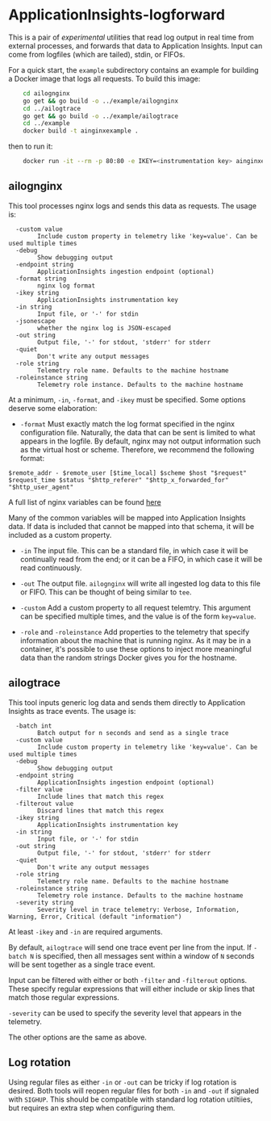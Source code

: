 # ApplicationInsights-logforward

This is a pair of *experimental* utilities that read log output in real time
from external processes, and forwards that data to Application Insights. 
Input can come from logfiles (which are tailed), stdin, or FIFOs.

For a quick start, the `example` subdirectory contains an example for
building a Docker image that logs all requests.  To build this image:

```sh
	cd ailognginx
	go get && go build -o ../example/ailognginx
	cd ../ailogtrace
	go get && go build -o ../example/ailogtrace
	cd ../example
	docker build -t ainginxexample .
```

then to run it:

```sh
	docker run -it --rm -p 80:80 -e IKEY=<instrumentation key> ainginxexample
```

## ailognginx

This tool processes nginx logs and sends this data as requests.  The usage
is:

```
  -custom value
        Include custom property in telemetry like 'key=value'. Can be used multiple times
  -debug
        Show debugging output
  -endpoint string
        ApplicationInsights ingestion endpoint (optional)
  -format string
        nginx log format
  -ikey string
        ApplicationInsights instrumentation key
  -in string
        Input file, or '-' for stdin
  -jsonescape
        whether the nginx log is JSON-escaped
  -out string
        Output file, '-' for stdout, 'stderr' for stderr
  -quiet
        Don't write any output messages
  -role string
        Telemetry role name. Defaults to the machine hostname
  -roleinstance string
        Telemetry role instance. Defaults to the machine hostname
```

At a minimum, `-in`, `-format`, and `-ikey` must be specified.  Some options
deserve some elaboration:

* `-format`
Must exactly match the log format specified in the nginx configuration file. 
Naturally, the data that can be sent is limited to what appears in the
logfile.  By default, nginx may not output information such as the virtual
host or scheme.  Therefore, we recommend the following format:

```
$remote_addr - $remote_user [$time_local] $scheme $host "$request" $request_time $status "$http_referer" "$http_x_forwarded_for" "$http_user_agent"
```

A full list of nginx variables can be found [here](http://nginx.org/en/docs/varindex.html)

Many of the common variables will be mapped into Application Insights data. 
If data is included that cannot be mapped into that schema, it will be
included as a custom property.

* `-in`
The input file.  This can be a standard file, in which case it will be
continually read from the end; or it can be a FIFO, in which case it will be
read continuously.

* `-out`
The output file.  `ailognginx` will write all ingested log data to this file
or FIFO.  This can be thought of being similar to `tee`.

* `-custom`
Add a custom property to all request telemtry.  This argument can be 
specified multiple times, and the value is of the form `key=value`.

* `-role` and `-roleinstance`
Add properties to the telemetry that specify information about the machine
that is running nginx.  As it may be in a container, it's possible to use
these options to inject more meaningful data than the random strings Docker
gives you for the hostname.

## ailogtrace

This tool inputs generic log data and sends them directly to Application
Insights as trace events.  The usage is:

```
  -batch int
        Batch output for n seconds and send as a single trace
  -custom value
        Include custom property in telemetry like 'key=value'. Can be used multiple times
  -debug
        Show debugging output
  -endpoint string
        ApplicationInsights ingestion endpoint (optional)
  -filter value
        Include lines that match this regex
  -filterout value
        Discard lines that match this regex
  -ikey string
        ApplicationInsights instrumentation key
  -in string
        Input file, or '-' for stdin
  -out string
        Output file, '-' for stdout, 'stderr' for stderr
  -quiet
        Don't write any output messages
  -role string
        Telemetry role name. Defaults to the machine hostname
  -roleinstance string
        Telemetry role instance. Defaults to the machine hostname
  -severity string
        Severity level in trace telemetry: Verbose, Information, Warning, Error, Critical (default "information")
```

At least `-ikey` and `-in` are required arguments.

By default, `ailogtrace` will send one trace event per line from the input. 
If `-batch N` is specified, then all messages sent within a window
of `N` seconds will be sent together as a single trace event.

Input can be filtered with either or both `-filter` and `-filterout`
options.  These specify regular expressions that will either include or skip
lines that match those regular expressions.

`-severity` can be used to specify the severity level that appears in the
telemetry.

The other options are the same as above.

## Log rotation

Using regular files as either `-in` or `-out` can be tricky if log rotation
is desired.  Both tools will reopen regular files for both `-in` and `-out`
if signaled with `SIGHUP`.  This should be compatible with standard log
rotation utiltiies, but requires an extra step when configuring them.
